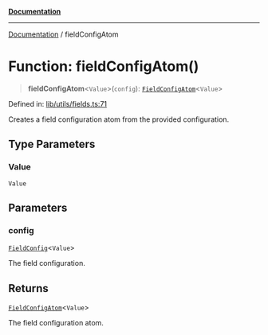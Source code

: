 [**Documentation**](../README.md)

***

[Documentation](../README.md) / fieldConfigAtom

# Function: fieldConfigAtom()

> **fieldConfigAtom**\<`Value`\>(`config`): [`FieldConfigAtom`](../type-aliases/FieldConfigAtom.md)\<`Value`\>

Defined in: [lib/utils/fields.ts:71](https://github.com/aldesgroup/goaldn/blob/6a7943d02984b1a6b41d76a3a483a1484b644076/lib/utils/fields.ts#L71)

Creates a field configuration atom from the provided configuration.

## Type Parameters

### Value

`Value`

## Parameters

### config

[`FieldConfig`](../type-aliases/FieldConfig.md)\<`Value`\>

The field configuration.

## Returns

[`FieldConfigAtom`](../type-aliases/FieldConfigAtom.md)\<`Value`\>

The field configuration atom.
